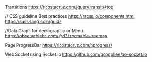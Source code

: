Transitions
https://ricostacruz.com/jquery.transit/#top

// CSS guideline Best practices
https://rscss.io/components.html
https://sass-lang.com/guide

//Data Graph for demographic or Menu
https://observablehq.com/@d3/zoomable-treemap

Page ProgressBar 
https://ricostacruz.com/nprogress/


Web Socket using Socket.io
https://github.com/googollee/go-socket.io